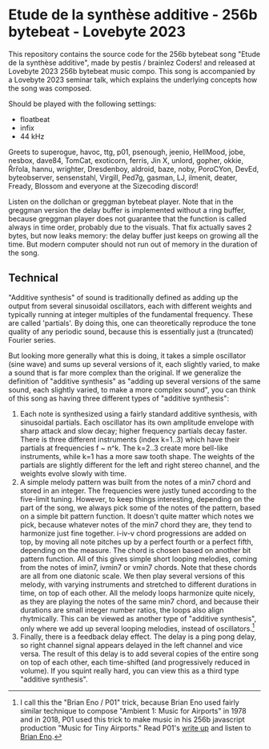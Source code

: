# Etude de la synthèse additive - 256b bytebeat - Lovebyte 2023

This repository contains the source code for the 256b bytebeat song "Etude de la
synthèse additive", made by pestis / brainlez Coders! and released at Lovebyte
2023 256b bytebeat music compo. This song is accompanied by a Lovebyte 2023
seminar talk, which explains the underlying concepts how the song was composed.

Should be played with the following settings:
- floatbeat
- infix
- 44 kHz

Greets to superogue, havoc, ttg, p01, psenough, jeenio, HellMood, jobe, nesbox,
dave84, TomCat, exoticorn, ferris, Jin X, unlord, gopher, okkie, Řrřola, hannu,
wrighter, Dresdenboy, aldroid, baze, noby, PoroCYon, DevEd, byteobserver,
sensenstahl, Virgill, Ped7g, gasman, LJ, ilmenit, deater, Fready, Blossom and
everyone at the Sizecoding discord!

Listen on the dollchan or greggman bytebeat player. Note that in the greggman
version the delay buffer is implemented without a ring buffer, because greggman
player does not guarantee that the function is called always in time order,
probably due to the visuals. That fix actually saves 2 bytes, but now leaks
memory: the delay buffer just keeps on growing all the time. But modern computer
should not run out of memory in the duration of the song.

## Technical

"Additive synthesis" of sound is traditionally defined as adding up the output
from several sinusoidal oscillators, each with different weights and typically
running at integer multiples of the fundamental frequency. These are called
'partials'. By doing this, one can theoretically reproduce the tone quality of
any periodic sound, because this is essentially just a (truncated) Fourier
series.

But looking more generally what this is doing, it takes a simple oscillator
(sine wave) and sums up several versions of it, each slightly varied, to make a
sound that is far more complex than the original. If we generalize the
definition of "additive synthesis" as "adding up several versions of the same
sound, each slightly varied, to make a more complex sound", you can think of
this song as having three different types of "additive synthesis":

1) Each note is synthesized using a fairly standard additive synthesis, with
   sinusoidal partials. Each oscillator has its own amplitude envelope with
   sharp attack and slow decay; higher frequency partials decay faster. There is
   three different instruments (index k=1..3) which have their partials at
   frequencies f ~ n^k. The k=2..3 create more bell-like instruments, while k=1
   has a more saw tooth shape. The weights of the partials are slightly
   different for the left and right stereo channel, and the weights evolve
   slowly with time.
2) A simple melody pattern was built from the notes of a min7 chord and stored
   in an integer. The frequencies were justly tuned according to the five-limit
   tuning. However, to keep things interesting, depending on the part of the
   song, we always pick some of the notes of the pattern, based on a simple bit
   pattern function. It doesn't quite matter which notes we pick, because
   whatever notes of the min7 chord they are, they tend to harmonize just fine
   together. i-iv-v chord progressions are added on top, by moving all note
   pitches up by a perfect fourth or a perfect fifth, depending on the measure.
   The chord is chosen based on another bit pattern function. All of this gives
   simple short looping melodies, coming from the notes of imin7, ivmin7 or
   vmin7 chords. Note that these chords are all from one diatonic scale. We then
   play several versions of this melody, with varying instruments and stretched
   to different durations in time, on top of each other. All the melody loops
   harmonize quite nicely, as they are playing the notes of the same min7 chord,
   and because their durations are small integer number ratios, the loops also
   align rhytmically. This can be viewed as another type of "additive
   synthesis", only where we add up several looping melodies, instead of
   oscillators.[^1]
3) Finally, there is a feedback delay effect. The delay is a ping pong delay, so
   right channel signal appears delayed in the left channel and vice versa. The
   result of this delay is to add several copies of the entire song on top of
   each other, each time-shifted (and progressively reduced in volume). If you
   squint really hard, you can view this as a third type "additive synthesis".

[^1]: I call this the "Brian Eno / P01" trick, because Brian Eno used fairly
    similar technique to compose "Ambient 1: Music for Airports" in 1978 and in
    2018, P01 used this trick to make music in his 256b javascript production
    "Music for Tiny Airports." Read P01's [write
    up](http://www.p01.org/music_for_tiny_airports/) and listen to [Brian
    Eno](https://www.youtube.com/watch?v=vNwYtllyt3Q).
